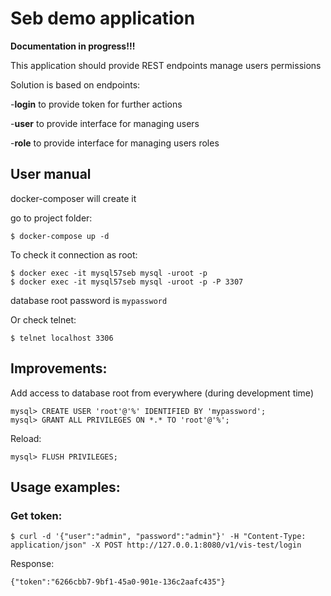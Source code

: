 # Seb demo application
**Documentation in progress!!!**


This application should provide REST endpoints manage users permissions

Solution is based on endpoints:

-**login** to provide token for further actions

-**user** to provide interface for managing users

-**role** to provide interface for managing users roles

## User manual
docker-composer will create it

go to project folder:

```
$ docker-compose up -d
```

To check it connection as root:
```
$ docker exec -it mysql57seb mysql -uroot -p
$ docker exec -it mysql57seb mysql -uroot -p -P 3307
```
database root password is `mypassword`

Or check telnet:
```
$ telnet localhost 3306
```

## Improvements:

Add access to database root from everywhere (during development time)

```
mysql> CREATE USER 'root'@'%' IDENTIFIED BY 'mypassword';
mysql> GRANT ALL PRIVILEGES ON *.* TO 'root'@'%';
```
Reload:
```
mysql> FLUSH PRIVILEGES;
```

## Usage examples:

### Get token:
```
$ curl -d '{"user":"admin", "password":"admin"}' -H "Content-Type: application/json" -X POST http://127.0.0.1:8080/v1/vis-test/login
```
Response:
```
{"token":"6266cbb7-9bf1-45a0-901e-136c2aafc435"}
```


